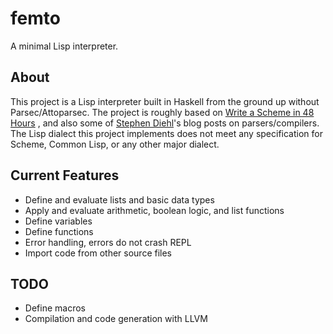 # femto
A minimal Lisp interpreter.

## About
This project is a Lisp interpreter built in Haskell from the ground up
without Parsec/Attoparsec. The project is roughly based on
[Write a Scheme in 48 Hours](https://en.wikibooks.org/wiki/Write_Yourself_a_Scheme_in_48_Hours)
, and also some of [Stephen
Diehl](http://dev.stephendiehl.com/fun/index.html)'s blog posts on
parsers/compilers. The Lisp dialect this project implements does not meet any
specification for Scheme, Common Lisp, or any other major dialect.

## Current Features
- Define and evaluate lists and basic data types
- Apply and evaluate arithmetic, boolean logic, and list functions
- Define variables
- Define functions
- Error handling, errors do not crash REPL
- Import code from other source files

## TODO
- Define macros
- Compilation and code generation with LLVM
